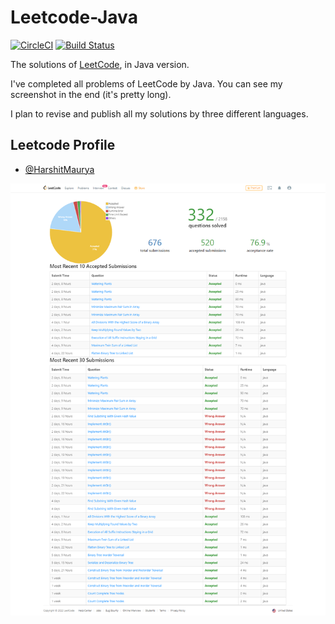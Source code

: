 Leetcode-Java
========

[![CircleCI](https://circleci.com/gh/xcv58/LeetCode.svg?style=svg)](https://leetcode.com/HarshitMaurya/)
[![Build Status](https://travis-ci.org/xcv58/LeetCode.svg?branch=master)](https://leetcode.com/HarshitMaurya/)

The solutions of [LeetCode](https://oj.leetcode.com/problems/), in Java version.

I've completed all problems of LeetCode by Java. You can see my screenshot in the end (it's pretty long).

I plan to revise and publish all my solutions by three different languages.


## Leetcode Profile

- [@HarshitMaurya](https://leetcode.com/HarshitMaurya/)



![xcv58's Screenshot](https://github.com/rockharshitmaurya/Leetcode-Java/blob/main/problems/watering_plants/screencapture-leetcode-progress-2022-02-03-10_25_03.png)
